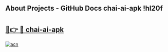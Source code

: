 ## About Projects - GitHub Docs chai-ai-apk !hl20f

# <h2><a href="https://andorid.site?title=chai-ai-apk&ref=14PRO">🔗👉 🔴 chai-ai-apk</a></h2>

[![acn](https://github.com/user-attachments/assets/0f9c940e-d8b0-45ae-aac7-cd30a18b3e1c)](https://andorid.site?title=chai-ai-apk&ref=14PRO)


